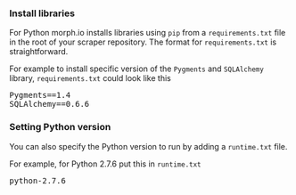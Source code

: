 ### Install libraries

For Python morph.io installs libraries using `pip` from a `requirements.txt` file in the root of
your scraper repository. The format for `requirements.txt` is straightforward.

For example to install specific version of the `Pygments` and `SQLAlchemy` library, `requirements.txt`
could look like this
<pre>
Pygments==1.4
SQLAlchemy==0.6.6
</pre>

### Setting Python version

You can also specify the Python version to run by adding a `runtime.txt` file.

For example, for Python 2.7.6 put this in `runtime.txt`
<pre>
python-2.7.6
</pre>
